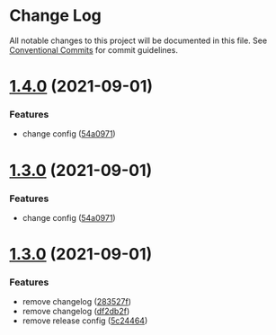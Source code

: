 # Change Log

All notable changes to this project will be documented in this file. See [Conventional Commits](https://conventionalcommits.org) for commit guidelines.

# [1.4.0](https://gitlab.com/zhengguorong/xboss/compare/@xboss/cli@1.3.0...@xboss/cli@1.4.0) (2021-09-01)

### Features

- change config ([54a0971](https://gitlab.com/zhengguorong/xboss/commit/54a0971cb1bc34f7c3f0aeac05395adf588d28b4))

# [1.3.0](https://gitlab.com/zhengguorong/xboss/compare/@xboss/cli@1.3.0...@xboss/cli@1.3.0) (2021-09-01)

### Features

- change config ([54a0971](https://gitlab.com/zhengguorong/xboss/commit/54a0971cb1bc34f7c3f0aeac05395adf588d28b4))

# [1.3.0](https://gitlab.com/zhengguorong/xboss/compare/@xboss/cli@1.2.0...@xboss/cli@1.3.0) (2021-09-01)

### Features

- remove changelog ([283527f](https://gitlab.com/zhengguorong/xboss/commit/283527fc7a95d127fb9ccb91cce31a0c4c8814f7))
- remove changelog ([df2db2f](https://gitlab.com/zhengguorong/xboss/commit/df2db2f11826cd3c912db8ba82b35090c4a9bedb))
- remove release config ([5c24464](https://gitlab.com/zhengguorong/xboss/commit/5c24464114e5b9aab1d7eadef5b871fd984fa01b))
